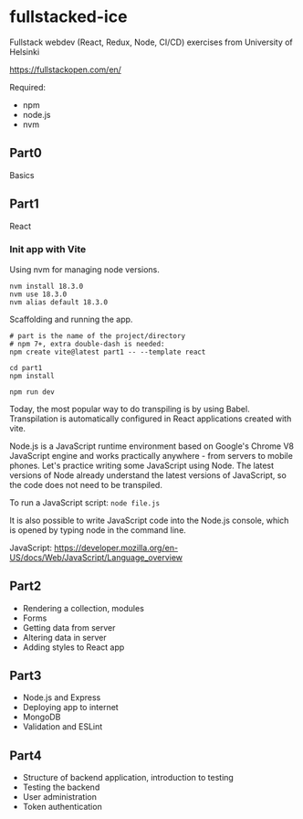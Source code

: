 # fullstacked-ice

Fullstack webdev (React, Redux, Node, CI/CD) exercises from University of Helsinki

https://fullstackopen.com/en/

Required:

- npm
- node.js
- nvm

## Part0

Basics

## Part1

React

### Init app with Vite

Using nvm for managing node versions.

```
nvm install 18.3.0
nvm use 18.3.0
nvm alias default 18.3.0
```

Scaffolding and running the app.

```
# part is the name of the project/directory
# npm 7+, extra double-dash is needed:
npm create vite@latest part1 -- --template react

cd part1
npm install

npm run dev
```

Today, the most popular way to do transpiling is by using Babel. Transpilation is automatically configured in React applications created with vite.

Node.js is a JavaScript runtime environment based on Google's Chrome V8 JavaScript engine and works practically anywhere - from servers to mobile phones. Let's practice writing some JavaScript using Node. The latest versions of Node already understand the latest versions of JavaScript, so the code does not need to be transpiled.

To run a JavaScript script: `node file.js`

It is also possible to write JavaScript code into the Node.js console, which is opened by typing node in the command line.

JavaScript: https://developer.mozilla.org/en-US/docs/Web/JavaScript/Language_overview

## Part2

- Rendering a collection, modules
- Forms
- Getting data from server
- Altering data in server
- Adding styles to React app

## Part3

- Node.js and Express
- Deploying app to internet
- MongoDB
- Validation and ESLint

## Part4

- Structure of backend application, introduction to testing
- Testing the backend
- User administration
- Token authentication
